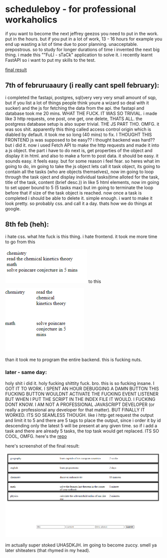 # scheduleboy - for professional workaholics
if you want to become the next jeffrey geezos you need to put in the work. put in the hours. but if you put in a lot of work, 13 - 16 hours for example you end up wasting a lot of time due to poor planning. unacceptable. prepostrous. so to study for longer durations of time i invented the next big thing.
i made this ""FuLl - sTaCk" application to solve it. i recently learnt FastAPI so i want to put my skills to the test.

[final result](https://github.com/wheatgreaser/scheduleboy)

## 7th of februruaaury (i really cant spell february):
i completed the fastapi, postgres, sql(very very very small amount of sqp, but if you list a lot of things people think youre a wizard so deal with it sucker) and the js for fetching the data from the api. the fastapi and database took me 20 mins. WHAT THE FUCK.
IT WAS SO TRIVIAL. i made like 3 http requests, one post, one get, one delete, THATS ALL. the postgress database setup is also super trivial. THE JS PART THO. OMFG. it was sos shit. apparently this thing called access control origin which is diabled by default.
it took me so long (40 mins) to fix. I THOUGHT THIS FRONTEND js was supposed to be easy?? i thought backend was hard?? but i did it. now i used Fetch API to make the http requests and made it into a js object. the part i have to do next is, get properties of the object and display it in html.
and also to make a form to post data. it should be easy. it sounds easy. it feels easy. but for some reason i feel fear. so heres what im going to do, im going to take the js object lets call it task object, its going to contain all the tasks (who are objects themselves),
now im going to loop through the task oject and display individual tasks(time alloted for the task, title of the task, content (brief desc.)) in like 5 html elements, now im going to set upper bound to 5 (5 tasks max) but im going to terminate the loop before that
if size of the task object is reached. now once a task is completed i should be able to delete it. simple enough. i want to make it look pretty. so probably css. and call it a day. thats how we do things at google.

## 8th feb (heh):
i hate css. what hte fuck is this thing. i hate frontend. it took me more time to go from this 

![image](/images/imagesforscheduleboy/1.png) 
to this 

![image](/images/imagesforscheduleboy/2.png) 

than it took me to program the 
entire backend. this is fucking nuts.  

### later - same day:
holy shit i did it.
holy fucking shittity fuck. bro. this is so fucking insane. I GOT IT TO WORK. I SPENT AN HOUR DEBUGGING A DAMN BUTTON THIS FUCKING BUTTON WOULDNT ACTIVATE THE FUCKING EVENT LISTENER BUT WHEN I PUT THE SCRIPT IN
THE INDEX FILE IT WOULD. I FUCKING DONT KNOW. I AM NOT A PROFESSIONAL JAVASCRIPT DEVELOPER (or really a professional any developer for that matter). BUT FINALLY IT WORKED. ITS SO SEAMLESS THOUGH. like i http get
request the output and limit it to 5 and there are 5 tags to place the output, since i order it by id descending only the latest 5 will be present at any given time. so if i add a task and there are already 5 tasks, the top task would get replaced. ITS SO COOL, OMFG. here's the [repo](https://github.com/wheatgreaser/scheduleboy)

here's screenshot of the final result:

![image](/images/imagesforscheduleboy/3.png)

im actually super stoked UHASDKJH. im going to become zuccy. smell ya later shiteaters (that rhymed in my head).
